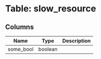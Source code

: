 
# Table: slow_resource

## Columns
| Name        | Type           | Description  |
| ------------- | ------------- | -----  |
|some_bool|boolean||
